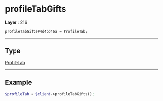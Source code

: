 # profileTabGifts

**Layer** : 216

```tl
profileTabGifts#4d4bd46a = ProfileTab;
```

---

## Type

[ProfileTab](type/ProfileTab)

---

## Example

```php
$profileTab = $client->profileTabGifts();
```